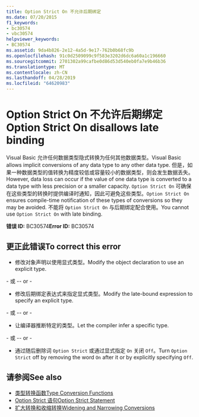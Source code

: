 ```yaml
---
title: Option Strict On 不允许后期绑定
ms.date: 07/20/2015
f1_keywords:
- bc30574
- vbc30574
helpviewer_keywords:
- BC30574
ms.assetid: 9da4b826-2e12-4a5d-9e17-762b0b68fc9b
ms.openlocfilehash: 91c0d2509099c9f583e3202d6dc6a60a1c196660
ms.sourcegitcommit: 2701302a99cafbe0d86d53d540eb0fa7e9b46b36
ms.translationtype: MT
ms.contentlocale: zh-CN
ms.lasthandoff: 04/28/2019
ms.locfileid: "64620983"
---
```

# <a name="option-strict-on-disallows-late-binding"></a><span data-ttu-id="977bb-102">Option Strict On 不允许后期绑定</span><span class="sxs-lookup"><span data-stu-id="977bb-102">Option Strict On disallows late binding</span></span>
<span data-ttu-id="977bb-103">Visual Basic 允许任何数据类型隐式转换为任何其他数据类型。</span><span class="sxs-lookup"><span data-stu-id="977bb-103">Visual Basic allows implicit conversions of any data type to any other data type.</span></span> <span data-ttu-id="977bb-104">但是，如果一种数据类型的值转换为精度较低或容量较小的数据类型，则会发生数据丢失。</span><span class="sxs-lookup"><span data-stu-id="977bb-104">However, data loss can occur if the value of one data type is converted to a data type with less precision or a smaller capacity.</span></span> <span data-ttu-id="977bb-105">`Option Strict On` 可确保在这些类型的转换时提供编译时通知，因此可避免这些类型。</span><span class="sxs-lookup"><span data-stu-id="977bb-105">`Option Strict On` ensures compile-time notification of these types of conversions so they may be avoided.</span></span> <span data-ttu-id="977bb-106">不能将 `Option Strict On` 与后期绑定配合使用。</span><span class="sxs-lookup"><span data-stu-id="977bb-106">You cannot use `Option Strict On` with late binding.</span></span>  

 <span data-ttu-id="977bb-107">**错误 ID:** BC30574</span><span class="sxs-lookup"><span data-stu-id="977bb-107">**Error ID:** BC30574</span></span>  
  
## <a name="to-correct-this-error"></a><span data-ttu-id="977bb-108">更正此错误</span><span class="sxs-lookup"><span data-stu-id="977bb-108">To correct this error</span></span>  
  
- <span data-ttu-id="977bb-109">修改对象声明以使用显式类型。</span><span class="sxs-lookup"><span data-stu-id="977bb-109">Modify the object declaration to use an explicit type.</span></span>  
  
 <span data-ttu-id="977bb-110">\- 或 -</span><span class="sxs-lookup"><span data-stu-id="977bb-110">\- or -</span></span>  
  
- <span data-ttu-id="977bb-111">修改后期绑定表达式来指定显式类型。</span><span class="sxs-lookup"><span data-stu-id="977bb-111">Modify the late-bound expression to specify an explicit type.</span></span>  
  
 <span data-ttu-id="977bb-112">\- 或 -</span><span class="sxs-lookup"><span data-stu-id="977bb-112">\- or -</span></span>  
  
- <span data-ttu-id="977bb-113">让编译器推断特定的类型。</span><span class="sxs-lookup"><span data-stu-id="977bb-113">Let the compiler infer a specific type.</span></span>  
  
 <span data-ttu-id="977bb-114">\- 或 -</span><span class="sxs-lookup"><span data-stu-id="977bb-114">\- or -</span></span>  
  
- <span data-ttu-id="977bb-115">通过随后删除词 `Option Strict` 或通过显式指定 `On` 关闭 `Off`。</span><span class="sxs-lookup"><span data-stu-id="977bb-115">Turn `Option Strict` off by removing the word `On` after it or by explicitly specifying `Off`.</span></span>  
  
## <a name="see-also"></a><span data-ttu-id="977bb-116">请参阅</span><span class="sxs-lookup"><span data-stu-id="977bb-116">See also</span></span>

- [<span data-ttu-id="977bb-117">类型转换函数</span><span class="sxs-lookup"><span data-stu-id="977bb-117">Type Conversion Functions</span></span>](../../visual-basic/language-reference/functions/type-conversion-functions.md)
- [<span data-ttu-id="977bb-118">Option Strict 语句</span><span class="sxs-lookup"><span data-stu-id="977bb-118">Option Strict Statement</span></span>](../../visual-basic/language-reference/statements/option-strict-statement.md)
- [<span data-ttu-id="977bb-119">扩大转换和收缩转换</span><span class="sxs-lookup"><span data-stu-id="977bb-119">Widening and Narrowing Conversions</span></span>](../../visual-basic/programming-guide/language-features/data-types/widening-and-narrowing-conversions.md)
